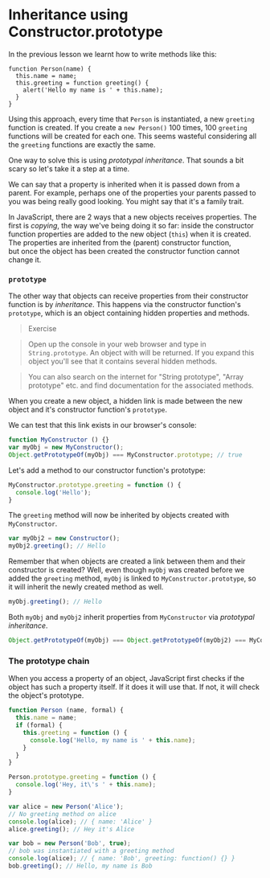 # Inheritance using Constructor.prototype

In the previous lesson we learnt how to write methods like this:

```
function Person(name) {
  this.name = name;
  this.greeting = function greeting() {
    alert('Hello my name is ' + this.name);
  }
}
```

Using this approach, every time that `Person` is instantiated, a new `greeting` function is created. If you create a `new Person()` 100 times, 100 `greeting` functions will be created for each one. This seems wasteful considering all the `greeting` functions are exactly the same.

One way to solve this is using _prototypal inheritance_. That sounds a bit scary so let's take it a step at a time.

We can say that a property is inherited when it is passed down from a parent. For example, perhaps one of the properties your parents passed to you was being really good looking. You might say that it's a family trait.

In JavaScript, there are 2 ways that a new objects receives properties. The first is _copying_, the way we've being doing it so far: inside the constructor function properties are added to the new object (`this`) when it is created. The properties are inherited from the (parent) constructor function, but once the object has been created the constructor function cannot change it.

### `prototype`

The other way that objects can receive properties from their constructor function is by _inheritance_. This happens via the constructor function's `prototype`, which is an object containing hidden properties and methods.

> Exercise

> Open up the console in your web browser and type in `String.prototype`. An object with will be returned. If you expand this object you'll see that it contains several hidden methods.

> You can also search on the internet for "String prototype", "Array prototype" etc. and find documentation for the associated methods.

When you create a new object, a hidden link is made between the new object and it's constructor function's `prototype`.

We can test that this link exists in our browser's console:

```js
function MyConstructor () {}
var myObj = new MyConstructor();
Object.getPrototypeOf(myObj) === MyConstructor.prototype; // true
```

Let's add a method to our constructor function's prototype:

```js
MyConstructor.prototype.greeting = function () {
  console.log('Hello');
}
```

The `greeting` method will now be inherited by objects created with `MyConstructor`.

```js
var myObj2 = new Constructor();
myObj2.greeting(); // Hello
```

Remember that when objects are created a link between them and their constructor is created? Well, even though `myObj` was created before we added the `greeting` method, `myObj` is linked to `MyConstructor.prototype`, so it will inherit the newly created method as well.

```js
myObj.greeting(); // Hello
```

Both `myObj` and `myObj2` inherit properties from `MyConstructor` via _prototypal inheritance_.

```js
Object.getPrototypeOf(myObj) === Object.getPrototypeOf(myObj2) === MyConstructor.prototype; // true
```

### The prototype chain

When you access a property of an object, JavaScript first checks if the object has such a property itself. If it does it will use that. If not, it will check the object's prototype.

```js
function Person (name, formal) {
  this.name = name;
  if (formal) {
    this.greeting = function () {
      console.log('Hello, my name is ' + this.name);
    }
  }
}

Person.prototype.greeting = function () {
  console.log('Hey, it\'s ' + this.name);
}

var alice = new Person('Alice');
// No greeting method on alice
console.log(alice); // { name: 'Alice' }
alice.greeting(); // Hey it's Alice

var bob = new Person('Bob', true);
// bob was instantiated with a greeting method
console.log(alice); // { name: 'Bob', greeting: function() {} }
bob.greeting(); // Hello, my name is Bob
```
